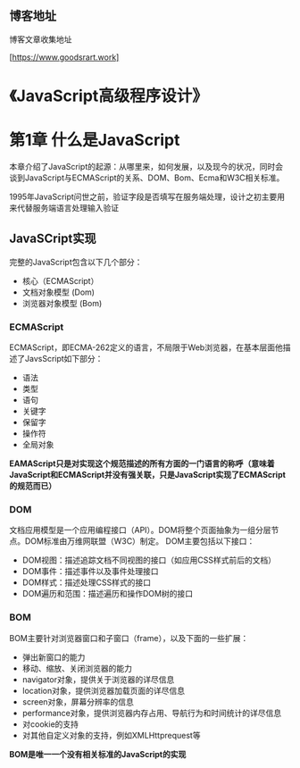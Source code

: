 ## 博客地址

博客文章收集地址

[https://www.goodsrart.work]

# 《JavaScript高级程序设计》

# 第1章 什么是JavaScript

本章介绍了JavaScript的起源：从哪里来，如何发展，以及现今的状况，同时会谈到JavaScript与ECMAScript的关系、DOM、Bom、Ecma和W3C相关标准。

1995年JavaScript问世之前，验证字段是否填写在服务端处理，设计之初主要用来代替服务端语言处理输入验证

## JavaSCript实现

完整的JavaScript包含以下几个部分：

+ 核心（ECMAScript）
+ 文档对象模型 (Dom)
+ 浏览器对象模型 (Bom)

### ECMAScript

ECMAScript，即ECMA-262定义的语言，不局限于Web浏览器，在基本层面他描述了JavsScript如下部分：

+ 语法
+ 类型
+ 语句
+ 关键字
+ 保留字
+ 操作符
+ 全局对象

**__EAMAScript只是对实现这个规范描述的所有方面的一门语言的称呼（意味着JavaScript和ECMAScript并没有强关联，只是JavaScript实现了ECMAScript的规范而已）__**

### DOM

文档应用模型是一个应用编程接口（API）。DOM将整个页面抽象为一组分层节点。DOM标准由万维网联盟（W3C）制定。
DOM主要包括以下接口：

+ DOM视图：描述追踪文档不同视图的接口（如应用CSS样式前后的文档）
+ DOM事件：描述事件以及事件处理接口
+ DOM样式：描述处理CSS样式的接口
+ DOM遍历和范围：描述遍历和操作DOM树的接口

### BOM

BOM主要针对浏览器窗口和子窗口（frame），以及下面的一些扩展：

+ 弹出新窗口的能力
+ 移动、缩放、关闭浏览器的能力
+ navigator对象，提供关于浏览器的详尽信息
+ location对象，提供浏览器加载页面的详尽信息
+ screen对象，屏幕分辨率的信息
+ performance对象，提供浏览器内存占用、导航行为和时间统计的详尽信息
+ 对cookie的支持
+ 对其他自定义对象的支持，例如XMLHttprequest等

**BOM是唯一一个没有相关标准的JavaScript的实现**
